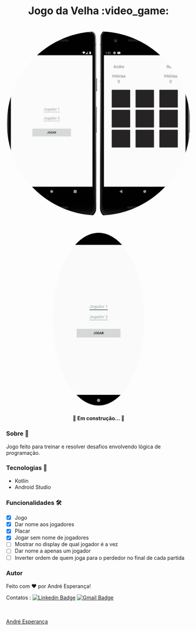 <h1 align="center">Jogo da Velha :video_game:</h1>


<h1 align="center">
  
   <img style="border-radius: 50%;" src="./assets/collageGamePhoto.jpg" width="500px;" alt=""/>
  
</h1>


<h1 align="center">
  
   <img style="border-radius: 50%;" src="./assets/gifGame.gif" width="250px;" alt=""/>
  
</h1>



<h4 align="center"> 
	🚧   Em construção...  🚧
</h4>

### Sobre :book:
 Jogo feito para treinar e resolver desafios envolvendo lógica de programação.
 
 ### Tecnologias :rocket:

 - Kotlin 
 - Android Studio
 
 ### Funcionalidades 🛠

- [x] Jogo
- [x] Dar nome aos jogadores
- [x] Placar 
- [x] Jogar sem nome de jogadores
- [ ] Mostrar no display de qual jogador é a vez
- [ ] Dar nome a apenas um jogador
- [ ] Inverter ordem de quem joga para o perdedor no final de cada partida

### Autor


Feito com ❤️ por André Esperança!

Contatos :
[![Linkedin Badge](https://img.shields.io/badge/-André-blue?style=flat-square&logo=Linkedin&logoColor=white&link=https://www.linkedin.com/in/andr%C3%A9-esperan%C3%A7a-34021a235/)](https://www.linkedin.com/in/andr%C3%A9-esperan%C3%A7a-34021a235/) 
[![Gmail Badge](https://img.shields.io/badge/-andreesperanca2010.com-c14438?style=flat-square&logo=Gmail&logoColor=white&link=mailto:andreesperanca2010@gmail.com)](mailto:andreesperanca2010@gmail.com)

<a href="https://github.com/andreesperanca">
 <br /> 
 <img style="border-radius: 50%;" src="https://avatars.githubusercontent.com/andreesperanca" width="100px;" alt=""/>
 <br />
  <a href="https://github.com/andreesperanca" title="">André Esperança</a>
